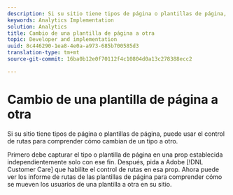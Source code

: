 ```yaml
---
description: Si su sitio tiene tipos de página o plantillas de página, puede usar el control de rutas para comprender cómo cambian de un tipo a otro.
keywords: Analytics Implementation
solution: Analytics
title: Cambio de una plantilla de página a otra
topic: Developer and implementation
uuid: 8c446290-1ea8-4e0a-a973-685b700585d3
translation-type: tm+mt
source-git-commit: 16ba0b12e0f70112f4c10804d0a13c278388ecc2

---
```



# Cambio de una plantilla de página a otra

Si su sitio tiene tipos de página o plantillas de página, puede usar el control de rutas para comprender cómo cambian de un tipo a otro.

Primero debe capturar el tipo o plantilla de página en una prop establecida independientemente solo con ese fin. Después, pida a Adobe [!DNL Customer Care] que habilite el control de rutas en esa prop. Ahora puede ver los informe de rutas de las plantillas de página para comprender cómo se mueven los usuarios de una plantilla a otra en su sitio.
